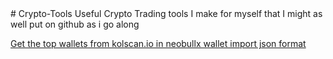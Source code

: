 <head>
    <meta charset="UTF-8">
    <meta name="viewport" content="width=device-width, initial-scale=1.0">
    <title>{{ page.title }}</title>
    <link rel="stylesheet" href="{{ '/assets/css/styles.css' | relative_url }}">
</head>
# Crypto-Tools
Useful Crypto Trading tools I make for myself that I might as well put on github as i go along

<a href="KolScanScanner"> Get the top wallets from kolscan.io in neobullx wallet import json format </a>
